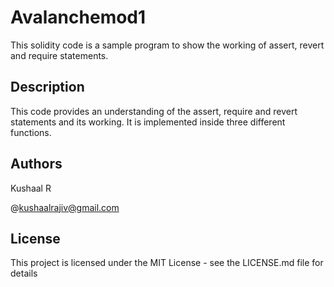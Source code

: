 # Avalanchemod1

This solidity code is a sample program to show the working of assert, revert and require statements.

## Description

This code provides an understanding of the assert, require and revert statements and its working. It is implemented inside three different functions.

## Authors

Kushaal R

@kushaalrajiv@gmail.com

## License

This project is licensed under the MIT License - see the LICENSE.md file for details

